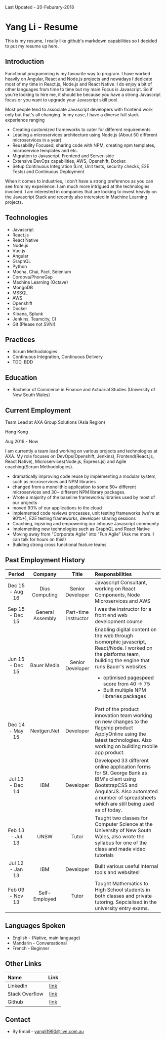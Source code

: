 Last Updated - 20-Feburary-2018

# Yang Li - Resume
This is my resume, I really like github's markdown capabilities so I decided to put my resume up here.

## Introduction
Functional programming is my favourite way to program. I have worked heavily on Angular, React and Node.js projects and nowadays I dedicate most of my time in React.js, Node.js and React Native. I do enjoy a bit of other languages from time to time but my main Focus is Javascript. So if you're looking to hire me, it should be because you have a strong Javascript focus or you want to upgrade your Javascript skill pool.

Most people tend to associate Javascript developers with frontend work only but that's all changing. In my case, I have a diverse full stack experience ranging

* Creating customized frameworks to cater for different requirements
* Leading a microservices architecture using Node.js (About 50 different microservices in a year)
* Reusability Focused; sharing code with NPM, creating npm templates, microservice templates and etc.
* Migration to Javascript, Frontend and Server-side
* Extensive DevOps capabilities, AWS, Openshift, Docker.
* Setup Continuous Integration (Lint, Unit tests, security checks, E2E Tests) and Continuous Deployment

When it comes to industries, I don't have a strong preference as you can see from my experience. I am much more intrigued at the technologies involved. I am interested in companies that are looking to invest heavily on the Javascript Stack and recently also interested in Machine Learning projects.

## Technologies
* Javascript
* React.js
* React Native
* Node.js
* Vue.js
* Angular
* GraphQL
* Python
* Mocha, Chai, Pact, Selenium
* Cordova/PhoneGap
* Machine Learning (Octave)
* MongoDB
* MSSQL
* AWS
* Openshift
* Docker
* Kibana, Splunk
* Jenkins, Teamcity, CI
* Git (Please not SVN!)

## Practices
* Scrum Methodologies
* Continuous Integration, Continuous Delivery
* TDD, BDD 

## Education
* Bachelor of Commerce in Finance and Actuarial Studies (University of New South Wales)

## Current Employment
Team Lead at AXA Group Solutions (Asia Region)

Hong Kong

Aug 2016 - Now

I am currently a team lead working on various projects and technologies at AXA. My role focuses on DevOps(Openshift, Jenkins), Frontend(React.js, React Native), Microservices(Node.js, Express.js) and Agile coaching(Scrum Methodologies). 

* dramatically improving code reuse by implementing a modular system, such as microservices and NPM libraries
* changed from a monolithic application to some 50+ different microservices and 30+ different NPM library packages.
* Wrote a majority of the baseline frameworks/libraries used by most of our projects
* moved 90% of our applications to the cloud
* implemented code reviews processes, unit testing frameworks (we're at 90%+), E2E testing frameworks, developer sharing sessions
* Coaching, inpsiring and empowering our inhouse Javascript community
* Implementing new technologies such as GraphQL and React Native
* Moving away from "Corporate Agile" into "Fun Agile" (Ask me more. I can talk for hours on this!)
* Building strong cross functional feature teams

## Past Employment History
| Period            |  Company      | Title     | Responsbilities |
| :------------------:|:-------------:| :------:   | :---------------|
| Dec 15 - Aug 16  | Dius Computing   | Senior Developer | Javascript Consultant, working on React Components, Node Microservices and AWS |
| Sep 15 - Dec 15  | General Assembly   | Part-time instructor | I was the instructor for a front end web development course |
| Jun 15 - Dec 15  | Bauer Media   | Senior Developer | Enabling digital content on the web through isomorphic javascript, React/Node. I worked on the platforms team, building the engine that runs Bauer's websites. <ul><li>optimised pagespeed score from 40 -> 75</li><li>Built multiple NPM libraries packages</li></ul>|
| Dec 14 - May 15  | Nextgen.Net   | Developer | Part of the product innovation team working on new changes to the flagship product ApplyOnline using the latest technologies.  Also working on building mobile app product. |
| Jul 13 - Dec 14   | IBM           | Developer | Developed 33 different online application forms for St. George Bank as IBM's client using BootstrapCSS and AngularJS.  Also automated a number of spreadsheets which are still being used as of today.|
| Feb 13 - Jul 13   | UNSW          | Tutor     | Taught two classes for Computer Science at the University of New South Wales, also wrote the syllabus for one of the class and made video tutorials|
| Jul 12 - Jan 13   | IBM           | Developer    | Built various useful internal tools and websites! |
| Feb 09 - Nov 13   | Self-Employed | Tutor     | Taught Mathematics to High School students in both classes and private tutoring.  Sepcialised in the university entry exams.|

## Languages Spoken
* English - (Native, main language)
* Mandarin - Conversational
* French - Beginner

## Other Links
| Name                | Link |
| :-------------      |:-------------:| 
| LinkedIn | [link](https://www.linkedin.com/pub/yang-li/46/119/534?trk=pub-pbmap) |
| Stack Overflow| [link](http://stackoverflow.com/users/4062907/yang-li) |
| Github | [link](https://github.com/yangli1990) |

## Contact
* By Email - yangli1990@live.com.au

